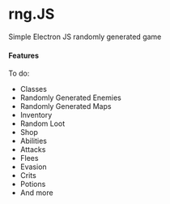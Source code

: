 # rng.JS
Simple Electron JS randomly generated game

#### Features
To do:
- Classes
- Randomly Generated Enemies
- Randomly Generated Maps
- Inventory
- Random Loot
- Shop
- Abilities
- Attacks
- Flees
- Evasion
- Crits
- Potions
- And more
